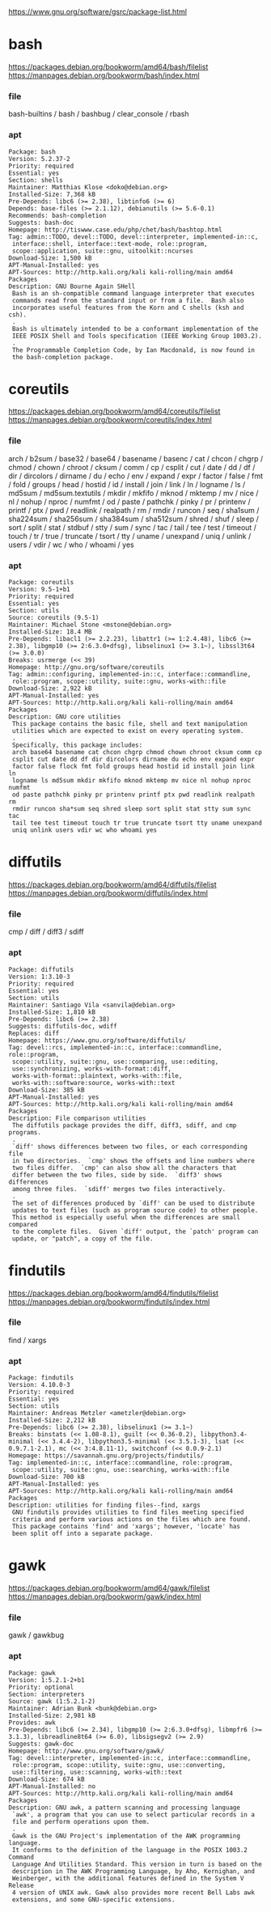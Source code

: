 https://www.gnu.org/software/gsrc/package-list.html

# bash
https://packages.debian.org/bookworm/amd64/bash/filelist  
https://manpages.debian.org/bookworm/bash/index.html
### file
bash-builtins / bash / bashbug / clear_console / rbash
### apt
```
Package: bash
Version: 5.2.37-2
Priority: required
Essential: yes
Section: shells
Maintainer: Matthias Klose <doko@debian.org>
Installed-Size: 7,368 kB
Pre-Depends: libc6 (>= 2.38), libtinfo6 (>= 6)
Depends: base-files (>= 2.1.12), debianutils (>= 5.6-0.1)
Recommends: bash-completion
Suggests: bash-doc
Homepage: http://tiswww.case.edu/php/chet/bash/bashtop.html
Tag: admin::TODO, devel::TODO, devel::interpreter, implemented-in::c,
 interface::shell, interface::text-mode, role::program,
 scope::application, suite::gnu, uitoolkit::ncurses
Download-Size: 1,500 kB
APT-Manual-Installed: yes
APT-Sources: http://http.kali.org/kali kali-rolling/main amd64 Packages
Description: GNU Bourne Again SHell
 Bash is an sh-compatible command language interpreter that executes
 commands read from the standard input or from a file.  Bash also
 incorporates useful features from the Korn and C shells (ksh and csh).
 .
 Bash is ultimately intended to be a conformant implementation of the
 IEEE POSIX Shell and Tools specification (IEEE Working Group 1003.2).
 .
 The Programmable Completion Code, by Ian Macdonald, is now found in
 the bash-completion package.
```

# coreutils
https://packages.debian.org/bookworm/amd64/coreutils/filelist  
https://manpages.debian.org/bookworm/coreutils/index.html
### file
arch / b2sum / base32 / base64 / basename / basenc / cat / chcon / chgrp / chmod / chown / chroot / cksum / comm / cp / csplit / cut / date / dd / df / dir / dircolors / dirname / du / echo / env / expand / expr / factor / false / fmt / fold / groups / head / hostid / id / install / join / link / ln / logname / ls / md5sum / md5sum.textutils / mkdir / mkfifo / mknod / mktemp / mv / nice / nl / nohup / nproc / numfmt / od / paste / pathchk / pinky / pr / printenv / printf / ptx / pwd / readlink / realpath / rm / rmdir / runcon / seq / sha1sum / sha224sum / sha256sum / sha384sum / sha512sum / shred / shuf / sleep / sort / split / stat / stdbuf / stty / sum / sync / tac / tail / tee / test / timeout / touch / tr / true / truncate / tsort / tty / uname / unexpand / uniq / unlink / users / vdir / wc / who / whoami / yes
### apt
```
Package: coreutils
Version: 9.5-1+b1
Priority: required
Essential: yes
Section: utils
Source: coreutils (9.5-1)
Maintainer: Michael Stone <mstone@debian.org>
Installed-Size: 18.4 MB
Pre-Depends: libacl1 (>= 2.2.23), libattr1 (>= 1:2.4.48), libc6 (>= 2.38), libgmp10 (>= 2:6.3.0+dfsg), libselinux1 (>= 3.1~), libssl3t64 (>= 3.0.0)
Breaks: usrmerge (<< 39)
Homepage: http://gnu.org/software/coreutils
Tag: admin::configuring, implemented-in::c, interface::commandline,
 role::program, scope::utility, suite::gnu, works-with::file
Download-Size: 2,922 kB
APT-Manual-Installed: yes
APT-Sources: http://http.kali.org/kali kali-rolling/main amd64 Packages
Description: GNU core utilities
 This package contains the basic file, shell and text manipulation
 utilities which are expected to exist on every operating system.
 .
 Specifically, this package includes:
 arch base64 basename cat chcon chgrp chmod chown chroot cksum comm cp
 csplit cut date dd df dir dircolors dirname du echo env expand expr
 factor false flock fmt fold groups head hostid id install join link ln
 logname ls md5sum mkdir mkfifo mknod mktemp mv nice nl nohup nproc numfmt
 od paste pathchk pinky pr printenv printf ptx pwd readlink realpath rm
 rmdir runcon sha*sum seq shred sleep sort split stat stty sum sync tac
 tail tee test timeout touch tr true truncate tsort tty uname unexpand
 uniq unlink users vdir wc who whoami yes
```

# diffutils
https://packages.debian.org/bookworm/amd64/diffutils/filelist  
https://manpages.debian.org/bookworm/diffutils/index.html
### file
cmp / diff / diff3 / sdiff
### apt
```
Package: diffutils
Version: 1:3.10-3
Priority: required
Essential: yes
Section: utils
Maintainer: Santiago Vila <sanvila@debian.org>
Installed-Size: 1,810 kB
Pre-Depends: libc6 (>= 2.38)
Suggests: diffutils-doc, wdiff
Replaces: diff
Homepage: https://www.gnu.org/software/diffutils/
Tag: devel::rcs, implemented-in::c, interface::commandline, role::program,
 scope::utility, suite::gnu, use::comparing, use::editing,
 use::synchronizing, works-with-format::diff,
 works-with-format::plaintext, works-with::file,
 works-with::software:source, works-with::text
Download-Size: 385 kB
APT-Manual-Installed: yes
APT-Sources: http://http.kali.org/kali kali-rolling/main amd64 Packages
Description: File comparison utilities
 The diffutils package provides the diff, diff3, sdiff, and cmp programs.
 .
 `diff' shows differences between two files, or each corresponding file
 in two directories.  `cmp' shows the offsets and line numbers where
 two files differ.  `cmp' can also show all the characters that
 differ between the two files, side by side.  `diff3' shows differences
 among three files.  `sdiff' merges two files interactively.
 .
 The set of differences produced by `diff' can be used to distribute
 updates to text files (such as program source code) to other people.
 This method is especially useful when the differences are small compared
 to the complete files.  Given `diff' output, the `patch' program can
 update, or "patch", a copy of the file.
```

# findutils
https://packages.debian.org/bookworm/amd64/findutils/filelist  
https://manpages.debian.org/bookworm/findutils/index.html
### file
find / xargs
### apt
```          
Package: findutils
Version: 4.10.0-3
Priority: required
Essential: yes
Section: utils
Maintainer: Andreas Metzler <ametzler@debian.org>
Installed-Size: 2,212 kB
Pre-Depends: libc6 (>= 2.38), libselinux1 (>= 3.1~)
Breaks: binstats (<< 1.08-8.1), guilt (<< 0.36-0.2), libpython3.4-minimal (<< 3.4.4-2), libpython3.5-minimal (<< 3.5.1-3), lsat (<< 0.9.7.1-2.1), mc (<< 3:4.8.11-1), switchconf (<< 0.0.9-2.1)
Homepage: https://savannah.gnu.org/projects/findutils/
Tag: implemented-in::c, interface::commandline, role::program,
 scope::utility, suite::gnu, use::searching, works-with::file
Download-Size: 700 kB
APT-Manual-Installed: yes
APT-Sources: http://http.kali.org/kali kali-rolling/main amd64 Packages
Description: utilities for finding files--find, xargs
 GNU findutils provides utilities to find files meeting specified
 criteria and perform various actions on the files which are found.
 This package contains 'find' and 'xargs'; however, 'locate' has
 been split off into a separate package.
```

# gawk
https://packages.debian.org/bookworm/amd64/gawk/filelist  
https://manpages.debian.org/bookworm/gawk/index.html
### file
gawk / gawkbug
### apt
```
Package: gawk
Version: 1:5.2.1-2+b1
Priority: optional
Section: interpreters
Source: gawk (1:5.2.1-2)
Maintainer: Adrian Bunk <bunk@debian.org>
Installed-Size: 2,981 kB
Provides: awk
Pre-Depends: libc6 (>= 2.34), libgmp10 (>= 2:6.3.0+dfsg), libmpfr6 (>= 3.1.3), libreadline8t64 (>= 6.0), libsigsegv2 (>= 2.9)
Suggests: gawk-doc
Homepage: http://www.gnu.org/software/gawk/
Tag: devel::interpreter, implemented-in::c, interface::commandline,
 role::program, scope::utility, suite::gnu, use::converting,
 use::filtering, use::scanning, works-with::text
Download-Size: 674 kB
APT-Manual-Installed: no
APT-Sources: http://http.kali.org/kali kali-rolling/main amd64 Packages
Description: GNU awk, a pattern scanning and processing language
 `awk', a program that you can use to select particular records in a
 file and perform operations upon them.
 .
 Gawk is the GNU Project's implementation of the AWK programming language.
 It conforms to the definition of the language in the POSIX 1003.2 Command
 Language And Utilities Standard. This version in turn is based on the
 description in The AWK Programming Language, by Aho, Kernighan, and
 Weinberger, with the additional features defined in the System V Release
 4 version of UNIX awk. Gawk also provides more recent Bell Labs awk
 extensions, and some GNU-specific extensions.
```
